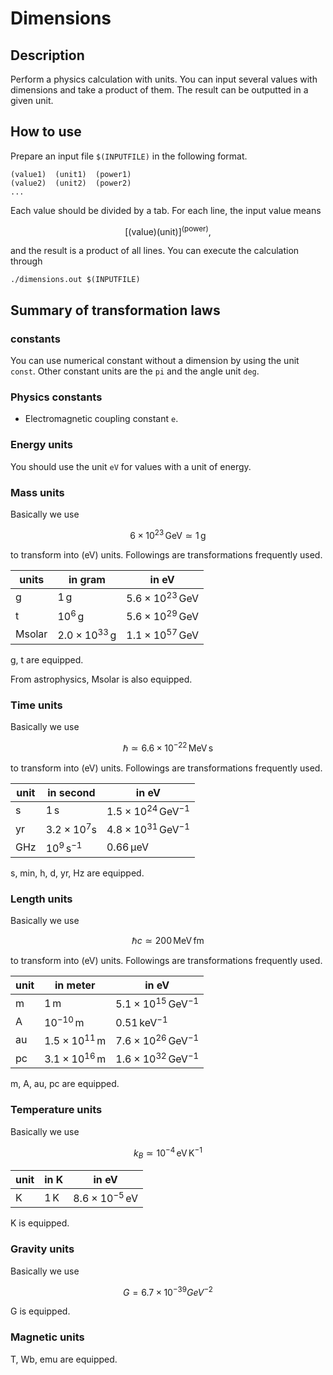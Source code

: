 
# Dimensions

## Description

Perform a physics calculation with units.
You can input several values with dimensions and take a product of them.
The result can be outputted in a given unit.

## How to use

Prepare an input file `$(INPUTFILE)` in the following format.

```
(value1)  (unit1)  (power1)
(value2)  (unit2)  (power2)
...
```

Each value should be divided by a tab.
For each line, the input value means

$$
\left[ \mathrm{(value)} \mathrm{(unit)} \right]^{\mathrm{(power)}},
$$

and the result is a product of all lines.
You can execute the calculation through

```
./dimensions.out $(INPUTFILE)
```

## Summary of transformation laws

### constants

You can use numerical constant without a dimension by using the unit `const`.
Other constant units are the `pi` and the angle unit `deg`.

### Physics constants

- Electromagnetic coupling constant `e`.

### Energy units

You should use the unit `eV` for values with a unit of energy.

### Mass units

Basically we use

$$
6\times 10^{23} \,\mathrm{GeV} \simeq 1\,\mathrm{g}
$$

to transform into (eV) units. Followings are transformations frequently used.

| units | in gram | in eV |
|---|---|---|
| g | $1\,\mathrm{g}$ | $5.6\times 10^{23}\,\mathrm{GeV}$  |
| t | $10^6\,\mathrm{g}$ | $5.6\times 10^{29}\,\mathrm{GeV}$ |
| Msolar | $2.0 \times 10^{33}\,\mathrm{g}$ | $1.1 \times 10^{57}\,\mathrm{GeV}$ |

g, t are equipped.

From astrophysics, Msolar is also equipped.

### Time units

Basically we use

``` math
\hbar \simeq 6.6 \times 10^{-22} \,\mathrm{MeV}\,\mathrm{s}
```

to transform into (eV) units.
Followings are transformations frequently used.

| unit  |  in second  | in eV |
|--|--|--|
| s | $1\,\mathrm{s}$ | $1.5\times 10^{24}\,\mathrm{GeV}^{-1}$ |
| yr | $3.2\times 10^7 \mathrm{s}$ | $4.8\times 10^{31}\,\mathrm{GeV}^{-1}$ |
| GHz | $10^9\,\mathrm{s}^{-1}$ | $0.66\,\mathrm{\mu eV}$ |

s, min, h, d, yr, Hz are equipped.

### Length units

Basically we use

``` math
\hbar c \simeq 200\,\mathrm{MeV}\,\mathrm{fm}
```
to transform into (eV) units.
Followings are transformations frequently used.

| unit | in meter | in eV |
|--|---|--|
| m | $1\,\mathrm{m}$ | $5.1\times 10^{15}\,\mathrm{GeV}^{-1}$ |
| A | $10^{-10}\,\mathrm{m}$ | $0.51\,\mathrm{keV}^{-1}$ |
| au | $1.5\times 10^{11}\,\mathrm{m}$ | $7.6\times 10^{26}\,\mathrm{GeV}^{-1}$ |
| pc | $3.1\times 10^{16}\,\mathrm{m}$ | $1.6\times 10^{32}\,\mathrm{GeV}^{-1}$ |

m, A, au, pc are equipped.

### Temperature units

Basically we use

$$
k_B \simeq 10^{-4}\,\mathrm{eV}\,\mathrm{K}^{-1}
$$

| unit | in $\mathrm{K}$ | in eV |
|--|---|--|
| K | $1\,\mathrm{K}$ | $8.6\times 10^{-5}\,\mathrm{eV}$ |

K is equipped.

### Gravity units

Basically we use

$$
G = 6.7 \times 10^{-39} GeV^{-2}
$$

G is equipped.

### Magnetic units

T, Wb, emu are equipped.
